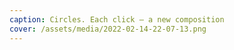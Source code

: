 ```yaml
---
caption: Circles. Each click — a new composition
cover: /assets/media/2022-02-14-22-07-13.png
---
```

